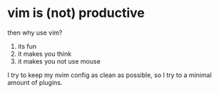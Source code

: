 # vim is (not) productive

then why use vim?

1. its fun
2. it makes you think
3. it makes you not use mouse


I try to keep my nvim config as clean as possible, so I try to a minimal amount of plugins. 
